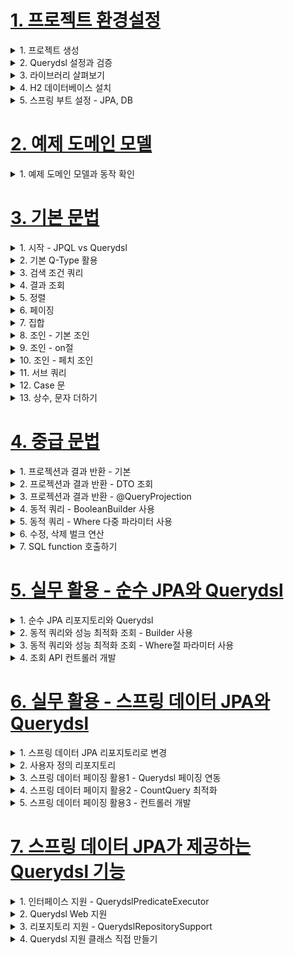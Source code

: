 # [1. 프로젝트 환경설정](./1.project-setting)

<details> <summary> 1. 프로젝트 생성 </summary>

</details>

<details> <summary> 2. Querydsl 설정과 검증 </summary>

### Querydsl 설정과 검증
- `build.gradle`에 주석을 참고해서 querydsl 설정 추가
```gradle
plugins {
 id 'org.springframework.boot' version ‘2.2.2.RELEASE'
 id 'io.spring.dependency-management' version '1.0.8.RELEASE'
 //querydsl 추가
 id "com.ewerk.gradle.plugins.querydsl" version "1.0.10"
 id 'java'
}
group = 'study'
version = '0.0.1-SNAPSHOT'
sourceCompatibility = '1.8'
configurations {
 compileOnly {
 extendsFrom annotationProcessor
 }
}
repositories {
 mavenCentral()
}
dependencies {
 implementation 'org.springframework.boot:spring-boot-starter-data-jpa'
 implementation 'org.springframework.boot:spring-boot-starter-web'
 //querydsl 추가
 implementation 'com.querydsl:querydsl-jpa'
 compileOnly 'org.projectlombok:lombok'
 runtimeOnly 'com.h2database:h2'
 annotationProcessor 'org.projectlombok:lombok'
 testImplementation('org.springframework.boot:spring-boot-starter-test') {
 exclude group: ‘org.junit.vintage’, module: ‘junit-vintage-engine'
 }
}
test {
 useJUnitPlatform()
}
//querydsl 추가 시작
def querydslDir = "$buildDir/generated/querydsl"
querydsl {
 jpa = true
 querydslSourcesDir = querydslDir
 }
 sourceSets {
  main.java.srcDir querydslDir
 }
 configurations {
  querydsl.extendsFrom compileClasspath
 }
 compileQuerydsl {
  options.annotationProcessorPath = configurations.querydsl
 }
 //querydsl 추가 끝
```

### Querydsl 환경설정 검증
**검증용 엔티티 생성**
```java
package study.querydsl.entity;
import lombok.Getter;
import lombok.Setter;
import javax.persistence.Entity;
import javax.persistence.GeneratedValue;
import javax.persistence.Id;
@Entity
@Getter @Setter
public class Hello {
 @Id @GeneratedValue
 private Long id;
}
```

#### 검증용 Q 타입 생성
**Gradle Intellij 사용법**
- Gradle -> Tasks -> build -> clean
- Gradle -> Tasks -> other -> compileQuerydsl

**Gradle 콘솔 사용법**
- ./gradlew clean compileQuerydsl

#### Q타입 생성 확인
- build -> generated -> querydsl
    - study.querydsl.entity.QHello.java 파일이 생성되어 있어야 함

> 참고: Q타입은 컴파일 시점에 자동 생성되므로 버전관리(GIT)에 포함하지 않는 것이 좋다. 앞서 설정에서
> 생성 위치를 gradle build 폴더 아래 생성되도록 했기 때문에 이 부분도 자연스럽게 해결된다.
> (대부분 gradle build 폴더를 git에 포함하지 않는다.)

**테스트 케이스로 실행 검증**
```java
package study.querydsl;
import com.querydsl.jpa.impl.JPAQueryFactory;
import org.assertj.core.api.Assertions;
import org.junit.jupiter.api.Test;
import org.springframework.beans.factory.annotation.Autowired;
import org.springframework.boot.test.context.SpringBootTest;
import org.springframework.test.annotation.Commit;
import org.springframework.transaction.annotation.Transactional;
import study.querydsl.entity.Hello;
import study.querydsl.entity.QHello;
import javax.persistence.EntityManager;
import java.util.List;
@SpringBootTest
@Transactional
class QuerydslApplicationTests {
@Autowired
EntityManager em;
@Test
void contextLoads() {
Hello hello = new Hello();
em.persist(hello);
JPAQueryFactory query = new JPAQueryFactory(em);
QHello qHello = QHello.hello; //Querydsl Q타입 동작 확인
Hello result = query
.selectFrom(qHello)
.fetchOne();
Assertions.assertThat(result).isEqualTo(hello);
//lombok 동작 확인 (hello.getId())
Assertions.assertThat(result.getId()).isEqualTo(hello.getId());
}
}
```
- Querydsl Q타입이 정상 동작하는가?
- lombok이 정상 동작 하는가?

> 참고: 스프링 부트에 아무런 설정도 하지 않으면 h2 DB를 메모리 모드로 JVM안에서 실행한다.

</details>

<details> <summary> 3. 라이브러리 살펴보기 </summary>

### 라이브러리 살펴보기
**gradle 의존관계 보기**
- `./gradlew dependencies --configuration compileClasspath`

**Querydsl 라이브러리 살펴보기**
- querydsl-apt: Querydsl 관련 코드 생성 기능 제공
- querydsl-jpa: querydsl 라이브러리

**스프링 부트 라이브러리 살펴보기**
- spring-boot-starter-web
    - spring-boot-starter-tomcat: 톰캣 (웹서버)
    - spring-webmvc: 스프링 웹 MVC
- spring-boot-starter-data-jpa
    - spring-boot-starter-aop
    - spring-boot-starter-jdbc
        - HikariCP 커넥션 풀 (부트 2.0 기본)
    - hibernate + JPA: 하이버네이트 + JPA
    - spring-data-jpa: 스프링 데이터 JPA
- spring-boot-starter(공통): 스프링 부트 + 스프링 코어 + 로깅
    - spring-boot
        - spring-core
    - spring-boot-starter-logging
        - logback, slf4j

**테스트 라이브러리**
- spring-boot-starter-test
    - junit: 테스트 프레임워크, 스프링 부트 2.2부터 junit5( jupiter ) 사용
        - 과거 버전은 vintage
    - mockito: 목 라이브러리
    - assertj: 테스트 코드를 좀 더 편하게 작성하게 도와주는 라이브러리
        - https://joel-costigliola.github.io/assertj/index.html
    - spring-test: 스프링 통합 테스트 지원

- 핵심 라이브러리
    - 스프링 MVC
    - JPA, 하이버네이트
    - 스프링 데이터 JPA
    - Queryds

- 기타 라이브러리
    - H2 데이터베이스 클라이언트
    - 커넥션 풀: 부트 기본은 HikariCP
    - 로깅 SLF4J & LogBack
    - 테스트

</details>

<details> <summary> 4. H2 데이터베이스 설치 </summary>

### H2 데이터베이스 설치
- 개발이나 테스트 용도로 가볍고 편리한 DB, 웹 화면 제공

- https://www.h2database.com/html/main.html
- 다운로드 및 설치
- h2 데이터베이스 버전은 스프링 부트 버전에 맞춘다.
- 권한 주기: `chmod 755 h2.sh`
- 데이터 베이스 파일 생성 방법
    - `jdbc:h2:~/querydsl` (최소 한번)
    - `~/querydsl.mv.db`파일 생성 확인
    - 이후 부터는 `jdbc:h2:tcp://localhost/~/querydsl` 이렇게 접속

> 참고: H2 데이터베이스의 MVCC 옵션은 H2 1.4.198 버전부터 제거 되었다. 이후 부터는 옵션 없이
> 사용하면 된다.

> 주의: 가급적 안정화 버전을 사용해라. 1.4.200 버전은 몇가지 오류가 있다.
> 현재 안정화 버전은 1.4.199(2019-03-13) 입니다.
> 다운로드 링크: https://www.h2database.com/html/download.html


</details>

<details> <summary> 5. 스프링 부트 설정 - JPA, DB </summary>

### 스프링 부트 설정 - JPA, DB

- `application.yml`
```yml
spring:
 datasource:
 url: jdbc:h2:tcp://localhost/~/querydsl
 username: sa
 password:
 driver-class-name: org.h2.Driver
 jpa:
 hibernate:
 ddl-auto: create
 properties:
 hibernate:
# show_sql: true
 format_sql: true
logging.level:
 org.hibernate.SQL: debug
# org.hibernate.type: trace
```
- spring.jpa.hibernate.ddl-auto:create
    - 이 옵션은 애플리케이션 실행 시점에 테이블을 drop 하고, 다시 생성한다.

> 참고: 모든 로그 출력은 가급적 로거를 통해 남겨야 한다.
> `show_sql`: 옵션은 `System.out`에 하이버네이트 실행 SQL을 남긴다.
> `org.hibernate.SQL`: 옵션은 logger를 통해 하이버네이트 실행 SQL을 남긴다.

### 쿼리 파라미터 로그 남기기
- 로그에 다음을 추가하기 `org.hibernate.type`: SQL 실행 파라미터를 로그로 남긴다.
- 외부 라이브러리 사용
    - https://github.com/gavlyukovskiy/spring-boot-data-source-decorator
- 스프링 부트를 사용하면 이 라이브러리만 추가하면 된다.
```
implementation 'com.github.gavlyukovskiy:p6spy-spring-boot-starter:1.5.8'
```

> 참고: 쿼리 파라미터를 로그로 남기는 외부 라이브러리는 시스템 자원을 사용하므로, 개발 단계에서는
> 편하게 사용해도 된다. 하지만 운영시스템에 적용하려면 꼭 성능테스트를 하고 사용하는 것이 좋다

</details>


# [2. 예제 도메인 모델](./2.example-domain-model)

<details> <summary> 1. 예제 도메인 모델과 동작 확인 </summary>

### 예제 도메인 모델
- 스프링 데이터 JPA와 동일한 예제 도메인 모델

### 예쩨 도메인 모델과 동작확인

**엔티티 클래스**
![image](https://user-images.githubusercontent.com/28394879/134102684-acc050af-2014-40ac-ba32-92502e61b8b8.png)

**ERD**
![image](https://user-images.githubusercontent.com/28394879/134102731-e9f9f990-0f73-4ffd-b31d-de8a37b97dd6.png)

**Member 엔티티**
```java
package study.querydsl.entity;
import lombok.*;
import javax.persistence.*;
@Entity
@Getter @Setter
@NoArgsConstructor(access = AccessLevel.PROTECTED)
@ToString(of = {"id", "username", "age"})
public class Member {
 @Id
 @GeneratedValue
 @Column(name = "member_id")
 private Long id;
 private String username;
 private int age;
 @ManyToOne(fetch = FetchType.LAZY)
 @JoinColumn(name = "team_id")
 private Team team;
 public Member(String username) {
 this(username, 0);
 }
 public Member(String username, int age) {
 this(username, age, null);
 }
 public Member(String username, int age, Team team) {
 this.username = username;
 this.age = age;
 if (team != null) {
 changeTeam(team);
 }
 }
 public void changeTeam(Team team) {
 this.team = team;
 team.getMembers().add(this);
 }
}
```
- 롬복 설명
    - @Setter: 실무에서 가급적 Setter는 사용하지 않기
    - @NoArgsConstructor AccessLevel.PROTECTED: 기본 생성자 막고 싶은데, JPA 스팩상 PROTECTED로 열어 두어야 함
    - @ToString: 가급적 내부 필드만(연관관계 없는 필드만)
- `changeTeam()`으로 양방향 연관관계 한번에 처리(연관관계 편의 메소드)

**Team 엔티티**
```java
package study.querydsl.entity;
import lombok.*;
import javax.persistence.*;
import java.util.ArrayList;
import java.util.List;
@Entity
@Getter @Setter
@NoArgsConstructor(access = AccessLevel.PROTECTED)
@ToString(of = {"id", "name"})
public class Team {
 @Id @GeneratedValue
 @Column(name = "team_id")
 private Long id;
 private String name;
 @OneToMany(mappedBy = "team")
 List<Member> members = new ArrayList<>();
 public Team(String name) {
 this.name = name;
 }
}
```
- Member와 Team은 양방향 연관관계, `Member.team`이 연관관계의 주인, `Team.members`는 연관관계의 주인이 아님,
따라서 `Member.team`이 데이터베이스 외래키 값을 변경, 반대편은 읽기만 가능

**데이터 확인 테스트**
```java
package study.querydsl.entity;
import org.junit.jupiter.api.Test;
import org.springframework.boot.test.context.SpringBootTest;
import org.springframework.test.annotation.Commit;
import org.springframework.transaction.annotation.Transactional;
import javax.persistence.EntityManager;
import javax.persistence.PersistenceContext;
import java.util.List;
@SpringBootTest
@Transactional
@Commit
public class MemberTest {
 @PersistenceContext
 EntityManager em;
 @Test

 public void testEntity() {
 Team teamA = new Team("teamA");
 Team teamB = new Team("teamB");
 em.persist(teamA);
 em.persist(teamB);
 Member member1 = new Member("member1", 10, teamA);
 Member member2 = new Member("member2", 20, teamA);
 Member member3 = new Member("member3", 30, teamB);
 Member member4 = new Member("member4", 40, teamB);
 em.persist(member1);
 em.persist(member2);
 em.persist(member3);
 em.persist(member4);
 //초기화
 em.flush();
 em.clear();
 //확인
  List<Member> members = em.createQuery("select m from Member m",
 Member.class)
  .getResultList();
  for (Member member : members) {
  System.out.println("member=" + member);
  System.out.println("-> member.team=" + member.getTeam());
  }
  }
 }
```
- 가급적 순수 JPA로 동작 확인 (뒤에서 변경)
- db 테이블 결과 확인
- 지연 로딩 동작 확인


</details>


# [3. 기본 문법](./3.basic-grammar)

<details> <summary> 1. 시작 - JPQL vs Querydsl </summary>

### 시작 - JPQL vs Querydsl
**테스트 기본 코드**
```java
package study.querydsl;
import com.querydsl.jpa.impl.JPAQueryFactory;
import org.assertj.core.api.Assertions;
import org.junit.jupiter.api.BeforeEach;
import org.junit.jupiter.api.Test;
import org.springframework.boot.test.context.SpringBootTest;
import org.springframework.transaction.annotation.Transactional;
import study.querydsl.entity.Member;
import study.querydsl.entity.QMember;
import study.querydsl.entity.Team;
import javax.persistence.EntityManager;
import javax.persistence.PersistenceContext;
import java.util.List;
import static org.assertj.core.api.Assertions.*;
import static study.querydsl.entity.QMember.*;
@SpringBootTest
@Transactional
public class QuerydslBasicTest {
 @PersistenceContext
 EntityManager em;
 @BeforeEach
 public void before() {
 Team teamA = new Team("teamA");
 Team teamB = new Team("teamB");
 em.persist(teamA);
 em.persist(teamB);
 Member member1 = new Member("member1", 10, teamA);
 Member member2 = new Member("member2", 20, teamA);
 Member member3 = new Member("member3", 30, teamB);
 Member member4 = new Member("member4", 40, teamB);
 em.persist(member1);
 em.persist(member2);
 em.persist(member3);
 em.persist(member4);
 }
}
```
- 지금부터는 이 예제로 실행

**Querydsl vs JPQL**
```java
@Test
public void startJPQL() {
 //member1을 찾아라.
 String qlString =
 "select m from Member m " +
 "where m.username = :username";
 Member findMember = em.createQuery(qlString, Member.class)
 .setParameter("username", "member1")
 .getSingleResult();
 assertThat(findMember.getUsername()).isEqualTo("member1");
}
@Test
public void startQuerydsl() {
 //member1을 찾아라.
 JPAQueryFactory queryFactory = new JPAQueryFactory(em);
 QMember m = new QMember("m");
 Member findMember = queryFactory
 .select(m)
 .from(m)
 .where(m.username.eq("member1"))//파라미터 바인딩 처리
 .fetchOne();
 assertThat(findMember.getUsername()).isEqualTo("member1");
}
```
- `EntityManager`로 `JPAQueryFactory`생성
- Querydsl은 JPQL 빌더
- JPQL: 문자(실행 시점 오류), Querydsl: 코드(컴파일 시점 오류)
- JPQL: 파라미터 바인딩 직접, Querydsl: 파라미터 바인딩 자동 처리

**JPAQueryFactory를 필드로**
```java
package study.querydsl;
import com.querydsl.jpa.impl.JPAQueryFactory;
import org.assertj.core.api.Assertions;
import org.junit.jupiter.api.BeforeEach;
import org.junit.jupiter.api.Test;
import org.springframework.boot.test.context.SpringBootTest;
import org.springframework.transaction.annotation.Transactional;
import study.querydsl.entity.Member;
import study.querydsl.entity.QMember;
import study.querydsl.entity.Team;
import javax.persistence.EntityManager;
import javax.persistence.PersistenceContext;
import java.util.List;
import static org.assertj.core.api.Assertions.*;
import static study.querydsl.entity.QMember.*;
@SpringBootTest
@Transactional
public class QuerydslBasicTest {
 @PersistenceContext
 EntityManager em;
 JPAQueryFactory queryFactory;
 @BeforeEach
 public void before() {
 queryFactory = new JPAQueryFactory(em);
 //…
 }
 @Test
 public void startQuerydsl2() {
 //member1을 찾아라.
 QMember m = new QMember("m");
 Member findMember = queryFactory
 .select(m)
  .from(m)
  .where(m.username.eq("member1"))
  .fetchOne();
  assertThat(findMember.getUsername()).isEqualTo("member1");
  }
 }
```
- JPAQueryFactory를 필드로 제공하면 동시성 문제는 어떻게 될까? 동시성 문제는 JPAQueryFactory를
생성할 때 제공하는 EntityManager(em)에 달려있다. 스프링 프레임워크는 여러 쓰레드에서 동시에 같은
EntityManager에 접근해도, 트랜잭션 마다 별도의 영속성 컨텍스트를 제공하기 때문에, 동시성 문제는
걱정하지 않아도 된다.

</details>

<details> <summary> 2. 기본 Q-Type 활용 </summary>

### 기본 Q-Type 활용
**Q클래스 인스턴스를 사용하는 2가지 방법**
```java
QMember qMember = new QMember("m"); //별칭 직접 지정
QMember qMember = QMember.member; //기본 인스턴스 사용
```

**기본 인스턴스를 static import와 함께 사용**
```java
import static study.querydsl.entity.QMember.*;
@Test
public void startQuerydsl3() {
 //member1을 찾아라.
 Member findMember = queryFactory
 .select(member)
 .from(member)
 .where(member.username.eq("member1"))
 .fetchOne();
 assertThat(findMember.getUsername()).isEqualTo("member1");
}
```
- 다음 설정을 추가하면 실행되는 JPQL을 볼 수 있다.
```xml
spring.jpa.properties.hibernate.use_sql_comments: true
```
> 참고: 같은 테이블을 조인해야 하는 경우가 아니면 기본 인스턴스를 사용하자



</details>

<details> <summary> 3. 검색 조건 쿼리 </summary>

### 검색 조건 쿼리
**기본 검색 쿼리**
```java
@Test
public void search() {
 Member findMember = queryFactory
 .selectFrom(member)
 .where(member.username.eq("member1")
 .and(member.age.eq(10)))
 .fetchOne();
 assertThat(findMember.getUsername()).isEqualTo("member1");
}
```
- 검색 조건은 `.and()`, `.or()`를 메서드 체인으로 연결할 수 있다.

> 참고: `select`, `from`을 `selectFrom`으로 합칠 수 있음

**JPQL이 제공하는 모든 검색 조건 제공**
```java
member.username.eq("member1") // username = 'member1'
member.username.ne("member1") //username != 'member1'
member.username.eq("member1").not() // username != 'member1'
member.username.isNotNull() //이름이 is not null
member.age.in(10, 20) // age in (10,20)
member.age.notIn(10, 20) // age not in (10, 20)
member.age.between(10,30) //between 10, 30
member.age.goe(30) // age >= 30
member.age.gt(30) // age > 30
member.age.loe(30) // age <= 30
member.age.lt(30) // age < 30
member.username.like("member%") //like 검색
member.username.contains("member") // like ‘%member%’ 검색
member.username.startsWith("member") //like ‘member%’ 검색
//...
```

**AND 조건을 파라미터로 처리**
```java
@Test
public void searchAndParam() {
 List<Member> result1 = queryFactory
 .selectFrom(member)
 .where(member.username.eq("member1"),
 member.age.eq(10))
 .fetch();
 assertThat(result1.size()).isEqualTo(1);
}
```
- `where()`에 파라미터로 검색조건을 추가하면 `AND` 조건이 추가됨
- 이 경우 `null`값은 무시 -> 메서드 추출을 활용해서 동적 쿼리를 깔끔하게 만들 수 있음 -> 뒤에서 설명

</details>

<details> <summary> 4. 결과 조회 </summary>

### 결과 조회
- `fetch()`: 리스트 조회, 데이터 없으면 빈 리스트 반환
- `fetchOne()`: 단 건 조회
    - 결과가 없으면: `null`
    - 결과가 둘 이상이면: `com.querydsl.core.NonUniqueResultException`
- `fetchFirst()`: `limit(1).fetchOne()`
- `fetchResults()`: 페이징 정보 포함, total count 쿼리 추가 실행
- `fetchCount()`: count 쿼리로 변경해서 count 수 조회
```java
//List
List<Member> fetch = queryFactory
 .selectFrom(member)
 .fetch();
//단 건
Member findMember1 = queryFactory
 .selectFrom(member)
 .fetchOne();
//처음 한 건 조회
Member findMember2 = queryFactory
 .selectFrom(member)
 .fetchFirst();
//페이징에서 사용
QueryResults<Member> results = queryFactory
 .selectFrom(member)
 .fetchResults();
//count 쿼리로 변경
long count = queryFactory
 .selectFrom(member)
 .fetchCount();
```



</details>

<details> <summary> 5. 정렬 </summary>

### 정렬
```java
/**
 * 회원 정렬 순서
 * 1. 회원 나이 내림차순(desc)
 * 2. 회원 이름 올림차순(asc)
 * 단 2에서 회원 이름이 없으면 마지막에 출력(nulls last)
 */
@Test
public void sort() {
 em.persist(new Member(null, 100));
 em.persist(new Member("member5", 100));
 em.persist(new Member("member6", 100));
 List<Member> result = queryFactory
 .selectFrom(member)
 .where(member.age.eq(100))
 .orderBy(member.age.desc(), member.username.asc().nullsLast())
 .fetch();
 Member member5 = result.get(0);
 Member member6 = result.get(1);
 Member memberNull = result.get(2);
 assertThat(member5.getUsername()).isEqualTo("member5");
 assertThat(member6.getUsername()).isEqualTo("member6");
 assertThat(memberNull.getUsername()).isNull();
}
```
- `desc()`, `asc()`: 일반 정렬
- `nullsLast()`, `nullsFirst()`: null 데이터 순서 부여


</details>

<details> <summary> 6. 페이징 </summary>

### 페이징

**조회 건수 제한**
```java
@Test
public void paging1() {
 List<Member> result = queryFactory
 .selectFrom(member)
 .orderBy(member.username.desc())
 .offset(1) //0부터 시작(zero index)
 .limit(2) //최대 2건 조회
 .fetch();
 assertThat(result.size()).isEqualTo(2);
}
```

**전체 조회 수가 필요하면?**
```java
@Test
public void paging2() {
 QueryResults<Member> queryResults = queryFactory
 .selectFrom(member)
 .orderBy(member.username.desc())
 .offset(1)
 .limit(2)
 .fetchResults();
 assertThat(queryResults.getTotal()).isEqualTo(4);
 assertThat(queryResults.getLimit()).isEqualTo(2);
 assertThat(queryResults.getOffset()).isEqualTo(1);
 assertThat(queryResults.getResults().size()).isEqualTo(2);
}
```

> 주의: count 쿼리가 실행되니 성능상 주의!

> 참고: 실무에서 페이징 쿼리를 작성할 때, 데이터를 조회하는 쿼리는 여러 테이블을 조인해야 하지만,
> count 쿼리는 조인이 필요 없는 경우도 있다. 그런데 이렇게 자동화된 count쿼리는 원본 쿼리와 같이 모두
> 조인을 해버리기 때문에 성능이 안나올 수 있다. count쿼리에 조인이 필요없는 성능 최적화가 필요하다면,
> count 전용 쿼리를 별도로 작성해야 한다.

</details>

<details> <summary> 7. 집합 </summary>

### 집합

**집합 함수**
```java
/**
 * JPQL
 * select
 * COUNT(m), //회원수
 * SUM(m.age), //나이 합
 * AVG(m.age), //평균 나이
 * MAX(m.age), //최대 나이
 * MIN(m.age) //최소 나이
 * from Member m
 */
@Test
public void aggregation() throws Exception {
 List<Tuple> result = queryFactory
 .select(member.count(),
 member.age.sum(),
 member.age.avg(),
 member.age.max(),
 member.age.min())
 .from(member)
 .fetch();
 Tuple tuple = result.get(0);
 assertThat(tuple.get(member.count())).isEqualTo(4);
 assertThat(tuple.get(member.age.sum())).isEqualTo(100);
 assertThat(tuple.get(member.age.avg())).isEqualTo(25);
 assertThat(tuple.get(member.age.max())).isEqualTo(40);
 assertThat(tuple.get(member.age.min())).isEqualTo(10);
}
```
- JPQL이 제공하는 모든 집합 함수를 제공한다.
- tuple은 프로젝션과 결과반환에서 설명한다.

**GroupBy 사용**
```java
/**
 * 팀의 이름과 각 팀의 평균 연령을 구해라.
 */
@Test
public void group() throws Exception {
 List<Tuple> result = queryFactory
 .select(team.name, member.age.avg())
 .from(member)
 .join(member.team, team)
 .groupBy(team.name)
 .fetch();
 Tuple teamA = result.get(0);
 Tuple teamB = result.get(1);
 assertThat(teamA.get(team.name)).isEqualTo("teamA");
 assertThat(teamA.get(member.age.avg())).isEqualTo(15);
 assertThat(teamB.get(team.name)).isEqualTo("teamB");
 assertThat(teamB.get(member.age.avg())).isEqualTo(35);
}
```

- `groupBy`, 그룹화된 결과를 제한하려면 `having`

**groupBy(), having() 예시
```java
.groupBy(item.price)
.having(item.price.gt(1000))
```



</details>

<details> <summary> 8. 조인 - 기본 조인 </summary>

### 조인 - 기본 조인
**기본 조인**
- 조인의 기본 문법은 첫 번째 파라미터에 조인 대상을 지정하고, 두 번째 파라미터에 별칭(alias)으로 사용할 Q 타입을 지정하면 된다.
```java
join(조인 대상, 별칭으로 사용할 Q타입)
```

```java
/**
 * 팀 A에 소속된 모든 회원
 */
@Test
public void join() throws Exception {
 QMember member = QMember.member;
 QTeam team = QTeam.team;
 List<Member> result = queryFactory
 .selectFrom(member)
 .join(member.team, team)
 .where(team.name.eq("teamA"))
 .fetch();
 assertThat(result)
 .extracting("username")
 .containsExactly("member1", "member2");
}
```

- `join()`, `innerJoin()`: 내부 조인(inner join)
- `leftJoin()`: left 외부 조인(left outer join)
- `rightJoin()`: right 외부 조인(right outer join)
- JPQL의 `on`과 성능 최적화를 위한 `fetch`조인 제공 -> 다음 on 절에서 설명

**세타 조인**
- 연관관계가 없는 필드로 조인
```java
/**
 * 세타 조인(연관관계가 없는 필드로 조인)
 * 회원의 이름이 팀 이름과 같은 회원 조회
 */
@Test
public void theta_join() throws Exception {
 em.persist(new Member("teamA"));
 em.persist(new Member("teamB"));
 List<Member> result = queryFactory
 .select(member)
 .from(member, team)
 .where(member.username.eq(team.name))
 .fetch();
 assertThat(result)
 .extracting("username")
 .containsExactly("teamA", "teamB");
}
```
- from 절에 여러 엔티티를 선택해서 세타 조인
- 외부 조인 불가능 -> 다음에 설명할 조인 on을 사용하면 외부 조인 가능

</details>

<details> <summary> 9. 조인 - on절 </summary>

### 조인 - on절
- ON절을 활용한 조인(JPA 2.1부터 지원)
    1. 조인 대상 필터링
    2. 연관관계 없는 엔티티 외부 조인

**1. 조인 대상 필터링**

- 예) 회원과 팀을 조인하면서, 팀 이름이 teamA인 팀만 조인, 회원은 모두 조회
```java
/**
 * 예) 회원과 팀을 조인하면서, 팀 이름이 teamA인 팀만 조인, 회원은 모두 조회
 * JPQL: SELECT m, t FROM Member m LEFT JOIN m.team t on t.name = 'teamA'
 * SQL: SELECT m.*, t.* FROM Member m LEFT JOIN Team t ON m.TEAM_ID=t.id and
t.name='teamA'
 */
@Test
public void join_on_filtering() throws Exception {
 List<Tuple> result = queryFactory
 .select(member, team)
 .from(member)
 .leftJoin(member.team, team).on(team.name.eq("teamA"))
 .fetch();
 for (Tuple tuple : result) {
 System.out.println("tuple = " + tuple);
 }
}
```

**결과**
```java
t=[Member(id=3, username=member1, age=10), Team(id=1, name=teamA)]
t=[Member(id=4, username=member2, age=20), Team(id=1, name=teamA)]
t=[Member(id=5, username=member3, age=30), null]
t=[Member(id=6, username=member4, age=40), null]
```

> 참고: on 절을 활용해 조인 대상을 필터링 할 때, 외부 조인이 아니라 내부조인(inner join)을 사용하면,
> where 절에서 필터링 하는 것과 기능이 동일하다. 따라서 on 절을 활용한 조인 대상 필터링을 사용 할 때,
> 내부조인 이면 익숙한 where 절로 해결하고, 정말 외부조인이 필요한 경우에만 이 기능을 사용하자.

**2. 연관관계 없는 엔티티 외부 조인**

- 예) 회원의 이름과 팀의 이름이 같은 대상 외부 조인
```java
/**
 * 2. 연관관계 없는 엔티티 외부 조인
 * 예) 회원의 이름과 팀의 이름이 같은 대상 외부 조인
 * JPQL: SELECT m, t FROM Member m LEFT JOIN Team t on m.username = t.name
 * SQL: SELECT m.*, t.* FROM Member m LEFT JOIN Team t ON m.username = t.name
 */
@Test
public void join_on_no_relation() throws Exception {
 em.persist(new Member("teamA"));
 em.persist(new Member("teamB"));
 List<Tuple> result = queryFactory
 .select(member, team)
 .from(member)
 .leftJoin(team).on(member.username.eq(team.name))
 .fetch();
 for (Tuple tuple : result) {
 System.out.println("t=" + tuple);
 }
}
```

- 하이버네이트 5.1부터 `on`을 사용해서 서로 관계가 없는 필드로 외부 조인하는 기능이 추가되었다. 물론 내부조인도 가능하다.
- 주의! 문법을 잘 봐야 한다. **leftJoin()** 부분에 일반 조인과 다르게 엔티티 하나만 들어간다.
    - 일반조인: `leftJoin(member.team, team)`
    - on조인: `from(member).leftJoin(team).on(xxx)`

**결과**
```java
t=[Member(id=3, username=member1, age=10), null]
t=[Member(id=4, username=member2, age=20), null]
t=[Member(id=5, username=member3, age=30), null]
t=[Member(id=6, username=member4, age=40), null]
t=[Member(id=7, username=teamA, age=0), Team(id=1, name=teamA)]
t=[Member(id=8, username=teamB, age=0), Team(id=2, name=teamB)]
```

</details>

<details> <summary> 10. 조인 - 페치 조인 </summary>

### 조인 - 페치 조인
- 페치 조인은 SQL에서 제공하는 기능은 아니다.
- SQL조인을 활용해서 연관된 엔티티를 SQL 한번에 조회하는 기능이다.
- 주로 성능 최적화에 사용하는 방법이다.

**페치 조인 미적용**
- 지연로딩으로 Member, Team SQL 쿼리 각각 실행
```java
@PersistenceUnit
EntityManagerFactory emf;
@Test
public void fetchJoinNo() throws Exception {
 em.flush();
 em.clear();
 Member findMember = queryFactory
 .selectFrom(member)
 .where(member.username.eq("member1"))
 .fetchOne();
 boolean loaded =
emf.getPersistenceUnitUtil().isLoaded(findMember.getTeam());
 assertThat(loaded).as("페치 조인 미적용").isFalse();
}
```

**페치 조인 적용**
- 즉시로딩으로 Member, Team SQL 쿼리 조인으로 한번에 조회
```java
@Test
public void fetchJoinUse() throws Exception {
 em.flush();
 em.clear();
 Member findMember = queryFactory
 .selectFrom(member)
 .join(member.team, team).fetchJoin()
 .where(member.username.eq("member1"))
 .fetchOne();
 boolean loaded =
emf.getPersistenceUnitUtil().isLoaded(findMember.getTeam());
 assertThat(loaded).as("페치 조인 적용").isTrue();
}
```

**사용방법**
- `join(), leftJoin()` 등 조인 기능 뒤에 `fetchJoin()`이라고 추가하면 된다.

> 참고: 페치 조인에 대한 자세한 내용은 JPA 기본편이나, 활용 2편을 참고하자.


</details>

<details> <summary> 11. 서브 쿼리 </summary>

### 서브 쿼리
- `com.querydsl.jpa.JPAException` 사용

**서브 쿼리 eq 사용**

```java
/**
 * 나이가 가장 많은 회원 조회
 */
@Test
public void subQuery() throws Exception {
 QMember memberSub = new QMember("memberSub");
 List<Member> result = queryFactory
 .selectFrom(member)
 .where(member.age.eq(
 JPAExpressions
 .select(memberSub.age.max())
 .from(memberSub)
 ))
 .fetch();
 assertThat(result).extracting("age")
 .containsExactly(40);
}
```

**서브 쿼리 goe 사용**
```java
/**
 * 나이가 평균 나이 이상인 회원
 */
@Test
public void subQueryGoe() throws Exception {
 QMember memberSub = new QMember("memberSub");
 List<Member> result = queryFactory
 .selectFrom(member)
 .where(member.age.goe(
 JPAExpressions
 .select(memberSub.age.avg())
 .from(memberSub)
 ))
 .fetch();
 assertThat(result).extracting("age")
 .containsExactly(30,40);
}
```

**서브쿼리 여러 건 처리 in 사용**
```java
/**
 * 서브쿼리 여러 건 처리, in 사용
 */
@Test
public void subQueryIn() throws Exception {
 QMember memberSub = new QMember("memberSub");
 List<Member> result = queryFactory
 .selectFrom(member)
 .where(member.age.in(
 JPAExpressions
 .select(memberSub.age)
 .from(memberSub)
 .where(memberSub.age.gt(10))
 ))
 .fetch();
 assertThat(result).extracting("age")
 .containsExactly(20, 30, 40);
}
```

**select 절에 subquery**
```java
List<Tuple> fetch = queryFactory
 .select(member.username,
 JPAExpressions
 .select(memberSub.age.avg())
 .from(memberSub)
 ).from(member)
 .fetch();
for (Tuple tuple : fetch) {
 System.out.println("username = " + tuple.get(member.username));
 System.out.println("age = " +
tuple.get(JPAExpressions.select(memberSub.age.avg())
 .from(memberSub)));
}
```

**static import 활용**
```java
import static com.querydsl.jpa.JPAExpressions.select;
List<Member> result = queryFactory
 .selectFrom(member)
 .where(member.age.eq(
 select(memberSub.age.max())
 .from(memberSub)
 ))
 .fetch();
```

**from 절의 서브쿼리 한계**
- JPA JPQL 서브쿼리의 한계점으로 from 절의 서브쿼리(인라인 뷰)는 지원하지 않는다.
- 당연히 Querydsl도 지원하지 않는다.
- 하이버네이트 구현체를 사용하면 select 절의 서브쿼리는 지원한다.
- Querydsl도 하이버네이트 구현체를 사용하면 select 절의 서브쿼리를 지원한다.

**from 절의 서브쿼리 해결방안**
1. 서브쿼리를 join으로 변경한다. (가능한 상황도 있고, 불가능한 상황도 있다.)
2. 애플리케이션에서 쿼리를 2번 분리해서 실행한다.
3. nativeSQL을 사용한다.

</details>

<details> <summary> 12. Case 문 </summary>

### Case 문

**select, 조건절(where)에서 사용 가능**

**단순한 조건**
```java
List<String> result = queryFactory
 .select(member.age
 .when(10).then("열살")
 .when(20).then("스무살")
 .otherwise("기타"))
 .from(member)
 .fetch();
```

**복잡한 조건**
```java
List<String> result = queryFactory
 .select(new CaseBuilder()
 .when(member.age.between(0, 20)).then("0~20살")
 .when(member.age.between(21, 30)).then("21~30살")
 .otherwise("기타"))
 .from(member)
 .fetch();
```

**orderBy**에서 **Case** 문 함께 사용하기 예제

- 예를 들어서 다음과 같은 임의의 순서로 회원을 출력하고 싶다면?
1. 0 ~ 30살이 아닌 회원을 가장 먼저 출력
2. 0 ~ 20살 회원 출력
3. 21 ~ 30살 회원 출력

```java
NumberExpression<Integer> rankPath = new CaseBuilder()
 .when(member.age.between(0, 20)).then(2)
 .when(member.age.between(21, 30)).then(1)
 .otherwise(3);
List<Tuple> result = queryFactory
 .select(member.username, member.age, rankPath)
 .from(member)
 .orderBy(rankPath.desc())
 .fetch();
for (Tuple tuple : result) {
 String username = tuple.get(member.username);
 Integer age = tuple.get(member.age);
 Integer rank = tuple.get(rankPath);
 System.out.println("username = " + username + " age = " + age + " rank = "
+ rank);
}
```

- Querydsl은 자바 코드로 작성하기 때문에 `rankPath`처럼 복잡한 조건을 변수로 선언해서 `select`절, `orderBy`절에서 함께 사용할 수 있다.

```
결과
username = member4 age = 40 rank = 3
username = member1 age = 10 rank = 2
username = member2 age = 20 rank = 2
username = member3 age = 30 rank = 1
```

</details>

<details> <summary> 13. 상수, 문자 더하기 </summary>

### 상수, 문자 더하기

**상수가 필요하면 `Expressions.constant(xxx)` 사용**
```java
Tuple result = queryFactory
 .select(member.username, Expressions.constant("A"))
 .from(member)
 .fetchFirst();
```

> 참고: 위와 같이 최적화가 가능하면 SQL에 constant 값을 넘기지 않는다. 상수를 더하는 것 처럼 최적화가
> 어려우면 SQL에 constant값을 넘긴다.

**문자 더하기 concat**
```java
String result = queryFactory
 .select(member.username.concat("_").concat(member.age.stringValue()))
 .from(member)
 .where(member.username.eq("member1"))
 .fetchOne();
```

- 결과: member1_10

> 참고: `member.age.stringValue()` 부분이 중요한데, 문자가 아닌 다른 타입들은 `stringValue()`로
> 문자로 변환할 수 있다. 이 방법은 ENUM을 처리할 때도 자주 사용한다.


</details>



# [4. 중급 문법](./1.project-setting)

<details> <summary> 1. 프로젝션과 결과 반환 - 기본 </summary>

### 프로젝션과 결과 반환 - 기본
- 프로젝션: select 대상 지정

### 프로젝션 대상이 하나
```java
List<String> result = queryFactory
    .select(member.username)
    .from(member)
    .fetch();
```
- 프로젝션 대상이 하나면 타입을 명확하게 지정할 수 있음
- 프로젝션 대상이 둘 이상이면 튜플이나 DTO로 조회

### 튜플 조회
- 프로젝션 대상이 둘 이상일때 사용

`com.querydsl.core.Tuple`
```java
List<Tuple> result = queryFactory
 .select(member.username, member.age)
 .from(member)
 .fetch();
for (Tuple tuple : result) {
 String username = tuple.get(member.username);
 Integer age = tuple.get(member.age);
 System.out.println("username=" + username);
 System.out.println("age=" + age);
}
```



</details>

<details> <summary> 2. 프로젝션과 결과 반환 - DTO 조회 </summary>

### 프로젝션과 결과 반환 - DTO 조회


### 순수 JPA에서 DTO 조회

**MemberDto**
```java
package study.querydsl.dto;
import lombok.Data;
@Data
public class MemberDto {
 private String username;
 private int age;
 public MemberDto() {
 }
 public MemberDto(String username, int age) {
 this.username = username;
 this.age = age;
 }
}
```

**순수 JPA에서 DTO 조회 코드**
```java
List<MemberDto> result = em.createQuery(
 "select new study.querydsl.dto.MemberDto(m.username, m.age) " +
 "from Member m", MemberDto.class)
 .getResultList();
```
- 순수 JPA에서 DTO를 조회할 때는 new 명령어를 사용해야 함
- DTO의 package이름을 다 적어줘야해서 지저분함
- 생성자 방식만 지원함

### Querydsl 빈 생성(Bean population)
- 결과를 DTO 반환할 때 사용
- 다음 3가지 방법 지원
    - 프로퍼티 접근
    - 필드 직접 접근
    - 생성자 사용

**프로퍼티 접근 - Setter**
```java
List<MemberDto> result = queryFactory
 .select(Projections.bean(MemberDto.class,
 member.username,
 member.age))
 .from(member)
 .fetch();
```

**필드 직접 접근**
```java
List<MemberDto> result = queryFactory
 .select(Projections.fields(MemberDto.class,
 member.username,
 member.age))
 .from(member)
 .fetch();
```

**별칭이 다를 때**
```java
package study.querydsl.dto;

import lombok.Data;
@Data
public class UserDto {
 private String name;
 private int age;
}
```

```java
List<UserDto> fetch = queryFactory
 .select(Projections.fields(UserDto.class,
 member.username.as("name"),
 ExpressionUtils.as(
 JPAExpressions
 .select(memberSub.age.max())
 .from(memberSub), "age")
 )
 ).from(member)
 .fetch();
```
- 프로퍼티나, 필드 접근 생성 방식에서 이름이 다를 때 해결 방안
- `ExpressionUtils.as(source, alias)`: 필드나, 서브 쿼리에 별칭 사용
- `username.as("memberName")`: 필드에 별칭 사용

**생성자 사용**
```java
List<MemberDto> result = queryFactory
 .select(Projections.constructor(MemberDto.class,
 member.username,
 member.age))
 .from(member)
 .fetch();
}
```



</details>

<details> <summary> 3. 프로젝션과 결과 반환 - @QueryProjection </summary>

### 프로젝션과 결과 반환 - @QueryProjection

**생성자 + @QueryProjection**
```java
package study.querydsl.dto;
import com.querydsl.core.annotations.QueryProjection;
import lombok.Data;
@Data
public class MemberDto {
 private String username;
 private int age;
 public MemberDto() {
 }
 @QueryProjection
 public MemberDto(String username, int age) {
 this.username = username;
 this.age = age;
 }
}
```
- `./gradlew compileQuerydsl`
- `QMemberDto` 생성 확인

**@QueryProjection 활용**
```java
List<MemberDto> result = queryFactory
 .select(new QMemberDto(member.username, member.age))
 .from(member)
 .fetch();
```
- 이 방법은 컴파일러로 타입을 체크할 수 있으므로 가장 안전한 방법이다. 다만 DTO에 QueryDSL 어노테이션을 유지해야하는 점과
DTO까지 Q파일을 생성해야 하는 단점이 있다.

**distinct**
```java
List<String> result = queryFactory
 .select(member.username).distinct()
 .from(member)
 .fetch();
```

> 참고: distinct는 JPQL의 distinct와 같다.

</details>

<details> <summary> 4. 동적 쿼리 - BooleanBuilder 사용 </summary>

### 동적 쿼리 - BooleanBuilder 사용

**동적 쿼리를 해결하는 두가지 방식**

- BooleanBuilder
- Where 다중 파라미터 사용

```java
@Test
public void 동적쿼리_BooleanBuilder() throws Exception {
 String usernameParam = "member1";
 Integer ageParam = 10;
 List<Member> result = searchMember1(usernameParam, ageParam);
 Assertions.assertThat(result.size()).isEqualTo(1);
}
private List<Member> searchMember1(String usernameCond, Integer ageCond) {
 BooleanBuilder builder = new BooleanBuilder();
 if (usernameCond != null) {
 builder.and(member.username.eq(usernameCond));
 }
 if (ageCond != null) {
 builder.and(member.age.eq(ageCond));
 }
 return queryFactory
 .selectFrom(member)
 .where(builder)
 .fetch();
}
```



</details>

<details> <summary> 5. 동적 쿼리 - Where 다중 파라미터 사용 </summary>

### 동적 쿼리 - Where 다중 파라미터 사용

```java
@Test
public void 동적쿼리_WhereParam() throws Exception {
 String usernameParam = "member1";
 Integer ageParam = 10;
 List<Member> result = searchMember2(usernameParam, ageParam);
 Assertions.assertThat(result.size()).isEqualTo(1);
}
private List<Member> searchMember2(String usernameCond, Integer ageCond) {
 return queryFactory
 .selectFrom(member)
 .where(usernameEq(usernameCond), ageEq(ageCond))
 .fetch();
}
private BooleanExpression usernameEq(String usernameCond) {
 return usernameCond != null ? member.username.eq(usernameCond) : null;
}
private BooleanExpression ageEq(Integer ageCond) {
 return ageCond != null ? member.age.eq(ageCond) : null;
}
```
- `where`조건에 `null`값은 무시된다.
- 메서드를 다른 쿼리에서도 재활용 할 수 있다.
- 쿼리 자체의 가독성이 높아진다.

**조합 가능**
```java
private BooleanExpression allEq(String usernameCond, Integer ageCond) {
 return usernameEq(usernameCond).and(ageEq(ageCond));
}
```
- `null` 체크는 주의해서 처리해야함

</details>

<details> <summary> 6. 수정, 삭제 벌크 연산 </summary>

### 수정, 삭제 벌크 연산

**쿼리 한번으로 대량 데이터 수정**
```java
long count = queryFactory
 .update(member)
 .set(member.username, "비회원")
 .where(member.age.lt(28))
 .execute();
```

**기존 숫자에 1 더하기**
```java
long count = queryFactory
 .update(member)
 .set(member.age, member.age.add(1))
 .execute();
```

- 곱하기: `multiply(x)`

```java
update member
 set age = age + 1
```

**쿼리 한번으로 대량 데이터 삭제**
```
long count = queryFactory
 .delete(member)
 .where(member.age.gt(18))
 .execute();
```

> 주의: JPQL 배치와 마찬가지로, 영속성 컨텍스트에 있는 엔티티를 무시하고 실행되기 때문에 배치 쿼리를
> 실행하고 나면 영속성 컨텍스트를 초기화 하는 것이 안전하다.



</details>

<details> <summary> 7. SQL function 호출하기 </summary>

### SQL function 호출하기

- SQL function은 JPA와 같이 Dialect에 등록된 내용만 호출할 수 있다.

**member -> M 으로 변경하는 replace 함수 사용**
```java
String result = queryFactory
 .select(Expressions.stringTemplate("function('replace', {0}, {1},
{2})", member.username, "member", "M"))
 .from(member)
 .fetchFirst(
```

**소문자로 변경해서 비교하라**
```java
.select(member.username)
.from(member)
.where(member.username.eq(Expressions.stringTemplate("function('lower', {0})",
member.username)))
```

- lower 같은 ansi 표준 함수들은 querydsl이 상당부분 내장하고 있다. 따라서 다음과 같이 처리해도 결과는 같다.
```java
.where(member.username.eq(member.username.lower()))
```

</details>



# [5. 실무 활용 - 순수 JPA와 Querydsl](./5.jpa-vs-querydsl)

<details> <summary> 1. 순수 JPA 리포지토리와 Querydsl </summary>

- 순수 JPA 리포지토리와 Querydsl
- 동적쿼리 Builder 적용
- 동적쿼리 Where 적용
- 조회 API 컨트롤러 개발

### 순수 JPA 리포지토리와 Querydsl

### 순수 JPA 리포지토리
**순수 JPA 리포지토리**

```java
package study.querydsl.repository;
import com.querydsl.core.BooleanBuilder;
import com.querydsl.core.types.dsl.BooleanExpression;
import com.querydsl.jpa.impl.JPAQueryFactory;
import org.springframework.stereotype.Repository;
import study.querydsl.dto.MemberSearchCondition;
import study.querydsl.dto.MemberTeamDto;
import study.querydsl.dto.QMemberTeamDto;
import study.querydsl.entity.Member;
import javax.persistence.EntityManager;
import java.util.List;
import java.util.Optional;
import static org.springframework.util.StringUtils.hasText;
import static org.springframework.util.StringUtils.isEmpty;
import static study.querydsl.entity.QMember.member;
import static study.querydsl.entity.QTeam.team;
@Repository
public class MemberJpaRepository {
 private final EntityManager em;
 private final JPAQueryFactory queryFactory;
 public MemberJpaRepository(EntityManager em) {
 this.em = em;
 this.queryFactory = new JPAQueryFactory(em);
 }
 public void save(Member member) {
 em.persist(member);
 }
 public Optional<Member> findById(Long id) {
 Member findMember = em.find(Member.class, id);
 return Optional.ofNullable(findMember);
 }
 public List<Member> findAll() {
 return em.createQuery("select m from Member m", Member.class)
 .getResultList();
 }
 public List<Member> findByUsername(String username) {
 return em.createQuery("select m from Member m where m.username
= :username", Member.class)
 .setParameter("username", username)
 .getResultList();
 }
}
```

**순수 JPA 리포지토리 테스트**

```java
package study.querydsl.repository;
import org.junit.jupiter.api.Test;
import org.springframework.beans.factory.annotation.Autowired;
import org.springframework.boot.test.context.SpringBootTest;
import org.springframework.transaction.annotation.Transactional;
import study.querydsl.dto.MemberSearchCondition;
import study.querydsl.dto.MemberTeamDto;
import study.querydsl.entity.Member;
import study.querydsl.entity.Team;
import javax.persistence.EntityManager;
import java.util.List;
import static org.assertj.core.api.Assertions.assertThat;
@SpringBootTest
@Transactional
class MemberJpaRepositoryTest {
 @Autowired
 EntityManager em;
 @Autowired
 MemberJpaRepository memberJpaRepository;
 @Test
 public void basicTest() {
 Member member = new Member("member1", 10);
 memberJpaRepository.save(member);
 Member findMember = memberJpaRepository.findById(member.getId()).get();
 assertThat(findMember).isEqualTo(member);
 List<Member> result1 = memberJpaRepository.findAll();
 assertThat(result1).containsExactly(member);
 List<Member> result2 = memberJpaRepository.findByUsername("member1");
 assertThat(result2).containsExactly(member);
 }
```

### Querydsl 사용

**순수 JPA 리포지토리 - Querydsl 추가**
```java
public List<Member> findAll_Querydsl() {
 return queryFactory
 .selectFrom(member).fetch();
 }

 public List<Member> findByUsername_Querydsl(String username) {
 return queryFactory
 .selectFrom(member)
 .where(member.username.eq(username))
 .fetch();
 }
```

**Querydsl 테스트 추가**
```java
@Test
public void basicQuerydslTest() {
 Member member = new Member("member1", 10);
 memberJpaRepository.save(member);
 Member findMember = memberJpaRepository.findById(member.getId()).get();
 assertThat(findMember).isEqualTo(member);
 List<Member> result1 = memberJpaRepository.findAll_Querydsl();
 assertThat(result1).containsExactly(member);
 List<Member> result2 =
memberJpaRepository.findByUsername_Querydsl("member1");
 assertThat(result2).containsExactly(member);
}
```

### JPAQueryFactory 스프링 빈 등록
- 다음과 같이 `JPAQueryFactory`를 스프링 빈으로 등록해서 주입받아 사용해도 된다.
```java
@Bean
JPAQueryFactory jpaQueryFactory(EntityManager em) {
return new JPAQueryFactory(em);
}
```

> 참고: 동시성 문제는 걱정하지 않아도 된다. 왜냐하면 여기서 스프링이 주입해주는 엔티티 매니저는 실제
> 동작 시점에 진짜 엔티티 매니저를 찾아주는 프록시용 가짜 엔티티 매니저이다. 이 가짜 엔티티 매니저는
> 실제 사용 시점에 트랜잭션 단위로 실제 엔티티 매니저(영속성 컨텍스트)를 할당해준다.
> 더 자세한 내용은 자바 ORM 표준 JPA 책 13.1 트랜잭션 범위의 영속성 컨텍스트를 참고하자.


</details>

<details> <summary> 2. 동적 쿼리와 성능 최적화 조회 - Builder 사용 </summary>

### 동적 쿼리와 성능 최적화 조회 - Builder 사용
**MemberTeamDto - 조회 최적화용 DTO 추가**
```java
package study.querydsl.dto;
import com.querydsl.core.annotations.QueryProjection;
import lombok.Data;
@Data
public class MemberTeamDto {
 private Long memberId;
 private String username;
 private int age;
 private Long teamId;
 private String teamName;
 @QueryProjection
 public MemberTeamDto(Long memberId, String username, int age, Long teamId,
String teamName) {
 this.memberId = memberId;
 this.username = username;
 this.age = age;
 this.teamId = teamId;
 this.teamName = teamName;
 }
}
```
- `@QueryProjection`을 추가했다. `QMemberTeamDto`를 생성하기 위해 `./gradlew compileQuerydsl`을 한번 실행하자.

> 참고: `@QueryProjection`을 사용하면 해당 DTO가 Querydsl을 의존하게 된다. 이런 의존이 싫으면,
> 해당 에노테이션을 제거하고, `Projection.bean(), fields(), constructor()`을 사용하면 된다.

**회원 검색 조건**
```java
package study.querydsl.dto;
import lombok.Data;
@Data
public class MemberSearchCondition {
 //회원명, 팀명, 나이(ageGoe, ageLoe)
 private String username;
 private String teamName;
 private Integer ageGoe;
 private Integer ageLoe;
}
```
- 이름이 너무 길면 `MemberCond`등으록 줄여 사용해도 된다.

### 동적쿼리 - Builder 사용
**Builder를 사용한 예제**
```java
//Builder 사용
//회원명, 팀명, 나이(ageGoe, ageLoe)
public List<MemberTeamDto> searchByBuilder(MemberSearchCondition condition) {
 BooleanBuilder builder = new BooleanBuilder();
 if (hasText(condition.getUsername())) {
 builder.and(member.username.eq(condition.getUsername()));
 }
 if (hasText(condition.getTeamName())) {
 builder.and(team.name.eq(condition.getTeamName()));
 }
 if (condition.getAgeGoe() != null) {
 builder.and(member.age.goe(condition.getAgeGoe()));
 }
 if (condition.getAgeLoe() != null) {
 builder.and(member.age.loe(condition.getAgeLoe()));
 }
 return queryFactory
 .select(new QMemberTeamDto(
 member.id,
 member.username,
 member.age,
 team.id,
 team.name))
 .from(member)
 .leftJoin(member.team, team)
 .where(builder)
 .fetch();
}
```

**조회 예제 테스트**
```java
@Test
public void searchTest() {
 Team teamA = new Team("teamA");
 Team teamB = new Team("teamB");
 em.persist(teamA);
 em.persist(teamB);
 Member member1 = new Member("member1", 10, teamA);
 Member member2 = new Member("member2", 20, teamA);
 Member member3 = new Member("member3", 30, teamB);
 Member member4 = new Member("member4", 40, teamB);
 em.persist(member1);
 em.persist(member2);
 em.persist(member3);
 em.persist(member4);
 MemberSearchCondition condition = new MemberSearchCondition();
 condition.setAgeGoe(35);
 condition.setAgeLoe(40);
 condition.setTeamName("teamB");
 List<MemberTeamDto> result =
memberJpaRepository.searchByBuilder(condition);
 assertThat(result).extracting("username").containsExactly("member4");
}
```


</details>

<details> <summary> 3. 동적 쿼리와 성능 최적화 조회 - Where절 파라미터 사용 </summary>

### 동적 쿼리와 성능 최적화 조회 - Where절 파라미터 사용

**Where절에 파라미터를 사용한 예제**
```java
//회원명, 팀명, 나이(ageGoe, ageLoe)
public List<MemberTeamDto> search(MemberSearchCondition condition) {
 return queryFactory
 .select(new QMemberTeamDto(
 member.id,
 member.username,
 member.age,
 team.id,
 team.name))
 .from(member)
 .leftJoin(member.team, team)
 .where(usernameEq(condition.getUsername()),
 teamNameEq(condition.getTeamName()),
 ageGoe(condition.getAgeGoe()),
 ageLoe(condition.getAgeLoe()))
 .fetch();
}
private BooleanExpression usernameEq(String username) {
 return isEmpty(username) ? null : member.username.eq(username);
}
private BooleanExpression teamNameEq(String teamName) {
 return isEmpty(teamName) ? null : team.name.eq(teamName);
}
private BooleanExpression ageGoe(Integer ageGoe) {
 return ageGoe == null ? null : member.age.goe(ageGoe);
}
private BooleanExpression ageLoe(Integer ageLoe) {
 return ageLoe == null ? null : member.age.loe(ageLoe);
}
```

**참고: where 절에 파라미터 방식을 사용하면 조건 재사용 가능**
```java
//where 파라미터 방식은 이런식으로 재사용이 가능하다.
public List<Member> findMember(MemberSearchCondition condition) {
 return queryFactory
 .selectFrom(member)
 .leftJoin(member.team, team)
 .where(usernameEq(condition.getUsername()),
 teamNameEq(condition.getTeamName()),
 ageGoe(condition.getAgeGoe()),
 ageLoe(condition.getAgeLoe()))
 .fetch();
}
```

</details>

<details> <summary> 4. 조회 API 컨트롤러 개발 </summary>

### 조회 API 컨트롤러 개발
- 편리한 데이터 확인을 위해 샘플 데이터를 추가하자
- 샘플 데이터 추가가 테스트 케이스 실행에 영향을 주지 않도록 다음과 같이 프로파일을 설정하자

**프로파일 설정**

- `src/main/resources/application.yml`
```yml
spring:
 profiles:
 active: local
```


**테스트는 기존 application.yml을 복사해서 다음 경로로 복사하고, 프로파일을 test로 수정하자**

- `src/test/resources/application.yml`
```yml
spring:
 profiles:
 active: test
```

- 이렇게 분리하면 main 소스코드와 테스트 소스 코드 실행시 프로파일을 분리할 수 있다.

**샘플 데이터 추가**
```java
package study.querydsl;
import lombok.RequiredArgsConstructor;
import org.springframework.context.annotation.Profile;
import org.springframework.stereotype.Component;
import org.springframework.transaction.annotation.Transactional;
import study.querydsl.entity.Member;
import study.querydsl.entity.Team;
import javax.annotation.PostConstruct;
import javax.persistence.EntityManager;
import javax.persistence.PersistenceContext;
@Profile("local")
@Component
@RequiredArgsConstructor
public class InitMember {
 private final InitMemberService initMemberService;
 @PostConstruct
 public void init() {
 initMemberService.init();
 }
 @Component
 static class InitMemberService {
 @PersistenceContext
 EntityManager em;
 @Transactional
 public void init() {
 Team teamA = new Team("teamA");
 Team teamB = new Team("teamB");
 em.persist(teamA);
 em.persist(teamB);
 for (int i = 0; i < 100; i++) {
 Team selectedTeam = i % 2 == 0 ? teamA : teamB;
 em.persist(new Member("member" + i, i, selectedTeam));
 }
 }
 }
}
```

**조회 컨트롤러**
```java
package study.querydsl.controller;
import lombok.RequiredArgsConstructor;
import org.springframework.web.bind.annotation.GetMapping;
import org.springframework.web.bind.annotation.RestController;
import study.querydsl.dto.MemberSearchCondition;
import study.querydsl.dto.MemberTeamDto;
import study.querydsl.repository.MemberJpaRepository;
import java.util.List;
@RestController
@RequiredArgsConstructor
public class MemberController {
 private final MemberJpaRepository memberJpaRepository;
 @GetMapping("/v1/members")
 public List<MemberTeamDto> searchMemberV1(MemberSearchCondition condition)
{
 return memberJpaRepository.search(condition);
 }
}
```

- 예제 실행(postman)
- `http://localhost:8080/v1/members?teamName=teamB&ageGoe=31&ageLoe=35`


</details>

# [6. 실무 활용 - 스프링 데이터 JPA와 Querydsl](./6.spring-data-jpa-vs-querydsl)

<details> <summary> 1. 스프링 데이터 JPA 리포지토리로 변경 </summary>

### 스프링 데이터 JPA 리포지토리로 변경

**스프링 데이터 JPA - MemberRepository 생성**
```java
package study.querydsl.repository;
import org.springframework.data.jpa.repository.JpaRepository;
import study.querydsl.entity.Member;
import java.util.List;
public interface MemberRepository extends JpaRepository<Member, Long> {
 List<Member> findByUsername(String username);
}
```

**스프링 데이터 JPA 테스트**
```java
package study.querydsl.repository;
import org.junit.jupiter.api.Test;
import org.springframework.beans.factory.annotation.Autowired;
import org.springframework.boot.test.context.SpringBootTest;
import org.springframework.transaction.annotation.Transactional;
import study.querydsl.dto.MemberSearchCondition;
import study.querydsl.dto.MemberTeamDto;
import study.querydsl.entity.Member;
import study.querydsl.entity.Team;
import javax.persistence.EntityManager;
import java.util.List;
import static org.assertj.core.api.Assertions.assertThat;
@SpringBootTest
@Transactional
class MemberRepositoryTest {
 @Autowired
 EntityManager em;
 @Autowired
 MemberRepository memberRepository;
 @Test
 public void basicTest() {
 Member member = new Member("member1", 10);
 memberRepository.save(member);
 Member findMember = memberRepository.findById(member.getId()).get();
 assertThat(findMember).isEqualTo(member);
 List<Member> result1 = memberRepository.findAll();
 assertThat(result1).containsExactly(member);
 List<Member> result2 = memberRepository.findByUsername("member1");
 assertThat(result2).containsExactly(member);
 }
}
```
- Querydsl 전용 기능인 회원 search를 작성할 수 없다 -> 사용자 정의 리포지토리 필요


</details>


<details> <summary> 2. 사용자 정의 리포지토리 </summary>

### 사용자 정의 리포지토리

**사용자 정의 리포지토리 사용법**
1. 사용자 정의 인터페이스 작성
2. 사용자 정의 인터페이스 구현
3. 스프링 데이터 리포지토리에 사용자 정의 인터페이스 상속

**사용자 정의 리포지토리 구성**

![image](https://user-images.githubusercontent.com/28394879/134791857-d9c38daf-f837-45e6-9d3b-5558414e92c0.png)


**1. 사용자 정의 인터페이스 작성**
```java
package study.querydsl.repository;
import study.querydsl.dto.MemberSearchCondition;
import study.querydsl.dto.MemberTeamDto;
import java.util.List;
public interface MemberRepositoryCustom {
 List<MemberTeamDto> search(MemberSearchCondition condition);
}
```

**2. 사용자 정의 인터페이스 구현**
```java
package study.querydsl.repository;
import com.querydsl.core.types.dsl.BooleanExpression;
import com.querydsl.jpa.impl.JPAQueryFactory;
import study.querydsl.dto.MemberSearchCondition;
import study.querydsl.dto.MemberTeamDto;
import study.querydsl.dto.QMemberTeamDto;
import javax.persistence.EntityManager;
import java.util.List;
import static org.springframework.util.StringUtils.isEmpty;
import static study.querydsl.entity.QMember.member;
import static study.querydsl.entity.QTeam.team;
public class MemberRepositoryImpl implements MemberRepositoryCustom {
 private final JPAQueryFactory queryFactory;
 public MemberRepositoryImpl(EntityManager em) {
 this.queryFactory = new JPAQueryFactory(em);
 }
 @Override
 //회원명, 팀명, 나이(ageGoe, ageLoe)
 public List<MemberTeamDto> search(MemberSearchCondition condition) {
 return queryFactory
 .select(new QMemberTeamDto(
 member.id,
 member.username,
 member.age,
 team.id,
 team.name))
 .from(member)
 .leftJoin(member.team, team)
 .where(usernameEq(condition.getUsername()),
 teamNameEq(condition.getTeamName()),
 ageGoe(condition.getAgeGoe()),
 ageLoe(condition.getAgeLoe()))
 .fetch();
 }
 private BooleanExpression usernameEq(String username) {
 return isEmpty(username) ? null : member.username.eq(username);
 }
 private BooleanExpression teamNameEq(String teamName) {
 return isEmpty(teamName) ? null : team.name.eq(teamName);
 }
 private BooleanExpression ageGoe(Integer ageGoe) {
 return ageGoe == null ? null : member.age.goe(ageGoe);
 }
 private BooleanExpression ageLoe(Integer ageLoe) {
 return ageLoe == null ? null : member.age.loe(ageLoe);
 }
}
```

**3. 스프링 데이터 리포지토리에 사용자 정의 인터페이스 상속**
```java
package study.querydsl.repository;
import org.springframework.data.jpa.repository.JpaRepository;
import study.querydsl.entity.Member;
import java.util.List;
public interface MemberRepository extends JpaRepository<Member, Long>,
MemberRepositoryCustom {
 List<Member> findByUsername(String username);
}
```

**커스텀 리포지토리 동작 테스트 추가**
```java
@Test
public void searchTest() {
 Team teamA = new Team("teamA");
 Team teamB = new Team("teamB");
 em.persist(teamA);
 em.persist(teamB);
 Member member1 = new Member("member1", 10, teamA);
 Member member2 = new Member("member2", 20, teamA);
 Member member3 = new Member("member3", 30, teamB);
 Member member4 = new Member("member4", 40, teamB);
 em.persist(member1);
 em.persist(member2);
 em.persist(member3);
 em.persist(member4);
 MemberSearchCondition condition = new MemberSearchCondition();
 condition.setAgeGoe(35);
 condition.setAgeLoe(40);
 condition.setTeamName("teamB");
 List<MemberTeamDto> result = memberRepository.search(condition);
 assertThat(result).extracting("username").containsExactly("member4");
}
```


</details>

<details> <summary> 3. 스프링 데이터 페이징 활용1 - Querydsl 페이징 연동 </summary>

### 스프링 데이터 페이징 활용1 - Querydsl 페이징 연동
- 스프링 데이터의 Page, Pageable을 활용해보자
- 전체 카운트를 한번에 조회하는 단순한 방법
- 데이터 내용과 전체 카운트를 별도로 조회하는 방법

**사용자 정의 인터페이스에 페이징 2가지 추가**
```java
package study.querydsl.repository;
import org.springframework.data.domain.Page;
import org.springframework.data.domain.Pageable;
import study.querydsl.dto.MemberSearchCondition;
import study.querydsl.dto.MemberTeamDto;
import java.util.List;
public interface MemberRepositoryCustom {
 List<MemberTeamDto> search(MemberSearchCondition condition);
 Page<MemberTeamDto> searchPageSimple(MemberSearchCondition condition,
Pageable pageable);
 Page<MemberTeamDto> searchPageComplex(MemberSearchCondition condition,
Pageable pageable);
}
```

**전체 카운트를 한번에 조회하는 단순한 방법(searchPageSimple(), fetchResults() 사용)**
```java
/**
 * 단순한 페이징, fetchResults() 사용
 */
@Override
public Page<MemberTeamDto> searchPageSimple(MemberSearchCondition condition,
Pageable pageable) {
 QueryResults<MemberTeamDto> results = queryFactory
 .select(new QMemberTeamDto(
 member.id,
 member.username,
 member.age,
 team.id,
 team.name))
 .from(member)
 .leftJoin(member.team, team)
 .where(usernameEq(condition.getUsername()),
 teamNameEq(condition.getTeamName()),
 ageGoe(condition.getAgeGoe()),
 ageLoe(condition.getAgeLoe()))
 .offset(pageable.getOffset())
 .limit(pageable.getPageSize())
 .fetchResults();
 List<MemberTeamDto> content = results.getResults();
 long total = results.getTotal();
 return new PageImpl<>(content, pageable, total);
}
```
- Querydsl이 제공하는 `fetchResults()`를 사용하면 내용과 전체 카운트를 한번에 조회할 수 있다. (실제 쿼리는 2번 호출)
- `fetchResult()`는 카운트 쿼리 실행시 필요없는 `order by`는 제거한다.

**데이터 내용과 전체 카운트를 별도로 조회하는 방법(searchPageComplex())**
```java
/**
 * 복잡한 페이징
 * 데이터 조회 쿼리와, 전체 카운트 쿼리를 분리
 */
@Override
public Page<MemberTeamDto> searchPageComplex(MemberSearchCondition condition,
Pageable pageable) {
 List<MemberTeamDto> content = queryFactory
 .select(new QMemberTeamDto(
 member.id,
 member.username,
 member.age,
 team.id,
 team.name))
 .from(member)
 .leftJoin(member.team, team)
 .where(usernameEq(condition.getUsername()),
 teamNameEq(condition.getTeamName()),
 ageGoe(condition.getAgeGoe()),
 ageLoe(condition.getAgeLoe()))
 .offset(pageable.getOffset())
 .limit(pageable.getPageSize())
 .fetch();
 long total = queryFactory
 .select(member)
 .from(member)
 .leftJoin(member.team, team)
 .where(usernameEq(condition.getUsername()),
 teamNameEq(condition.getTeamName()),
 ageGoe(condition.getAgeGoe()),
 ageLoe(condition.getAgeLoe()))
 .fetchCount();
 return new PageImpl<>(content, pageable, total);
}
```
- 전체 카운트를 조회 하는 방법을 최적화 할 수 있으면 이렇게 분리하면 된다. (예를 들어서 전체 카운트를 조회할 때 조인 쿼리를 줄일 수 있다면 상당한 효과가 있다.)
- 코드를 리팩토링해서 내용 쿼리와 전체 카운트 쿼리를 읽기 좋게 분리하면 좋다.

</details>

<details> <summary> 4. 스프링 데이터 페이지 활용2 - CountQuery 최적화 </summary>

### 스프링 데이터 페이지 활용2 - CountQuery 최적화

**PageableExecutionUtils.getPage()로 최적화**
```java
JPAQuery<Member> countQuery = queryFactory
 .select(member)
 .from(member)
 .leftJoin(member.team, team)
 .where(usernameEq(condition.getUsername()),
 teamNameEq(condition.getTeamName()),
 ageGoe(condition.getAgeGoe()),
 ageLoe(condition.getAgeLoe()));
// return new PageImpl<>(content, pageable, total);
 return PageableExecutionUtils.getPage(content, pageable,
countQuery::fetchCount);
```
- 스프링 데이터 라이브러리가 제공
- count 쿼리가 생략 가능한 경우 생략해서 처리
    - 페이지 시작이면서 컨텐츠 사이즈가 페이지 사이즈보다 작을 떄
    - 마지막 페이지 일 때 (offset + 컨텐츠 사이즈를 더해서 전체 사이즈 구함)


</details>

<details> <summary> 5. 스프링 데이터 페이징 활용3 - 컨트롤러 개발 </summary>

### 스프링 데이터 페이징 활용3 - 컨트롤러 개발

**실제 컨트롤러**
```java
package study.querydsl.controller;
import lombok.RequiredArgsConstructor;
import org.springframework.data.domain.Page;
import org.springframework.data.domain.Pageable;
import org.springframework.web.bind.annotation.GetMapping;
import org.springframework.web.bind.annotation.RestController;
import study.querydsl.dto.MemberSearchCondition;
import study.querydsl.dto.MemberTeamDto;
import study.querydsl.repository.MemberJpaRepository;
import study.querydsl.repository.MemberRepository;
import java.util.List;
@RestController
@RequiredArgsConstructor
public class MemberController {
 private final MemberJpaRepository memberJpaRepository;
 private final MemberRepository memberRepository;
 @GetMapping("/v1/members")
 public List<MemberTeamDto> searchMemberV1(MemberSearchCondition condition)
{
 return memberJpaRepository.search(condition);
 }
 @GetMapping("/v2/members")
 public Page<MemberTeamDto> searchMemberV2(MemberSearchCondition condition,
Pageable pageable) {
 return memberRepository.searchPageSimple(condition, pageable);
 }
 @GetMapping("/v3/members")
 public Page<MemberTeamDto> searchMemberV3(MemberSearchCondition condition,
Pageable pageable) {
 return memberRepository.searchPageComplex(condition, pageable);
 }
}
```

- `http://localhost:8080/v2/members?size=5&page=2`

### 스프링 데이터 정렬(Sort)
- 스프링 데이터 JPA는 자신의 정렬(Sort)을 Querydsl의 정렬(OrderSpecifier)로 편리하게 변경하는
기능을 제공한다. 이 부분은 뒤에 스프링 데이터 JPA가 제공하는 Querydsl 기능에서 살펴보자.

- 스프링 데이터의 정렬을 Querydsl의 정렬로 직접 전환하는 방법은 다음 코드를 참고하자.

**스프링 데이터 Sort를 Querydsl의 OrderSpecifier로 변환**

```java
JPAQuery<Member> query = queryFactory
 .selectFrom(member);
for (Sort.Order o : pageable.getSort()) {
 PathBuilder pathBuilder = new PathBuilder(member.getType(),
member.getMetadata());
 query.orderBy(new OrderSpecifier(o.isAscending() ? Order.ASC : Order.DESC,
 pathBuilder.get(o.getProperty())));
}
List<Member> result = query.fetch();
```

> 참고: 정렬(`Sort`)은 조건이 조금만 복잡해져도 `Pageable`의 `Sort`기능을 사용하기 어렵다. 루트 엔티티
> 범위를 넘어가는 동적 정렬 기능이 필요하면 스프링 데이터 페이징이 제공하는 `Sort`를 사용하기 보다는
> 파라미터를 받아서 직접 처리하는것을 권장한다.

</details>



# [7. 스프링 데이터 JPA가 제공하는 Querydsl 기능](./7.querydsl-function-provided-by-spring-data-jpa)


<details> <summary> 1. 인터페이스 지원 - QuerydslPredicateExecutor </summary>

- 여기서 소개하는 기능은 제약이 커서 복잡한 실무 환경에서 사용하기에는 많이 부족하다. 그래도 스프링
데이터에서 제공하는 기능이므로 간단히 소개하고, 왜 부족한지 설명하겠다.

### 인터페이스 지원 - QuerydslPredicateExecutor
- 공식 URL: https://docs.spring.io/spring-data/jpa/docs/2.2.3.RELEASE/reference/html/#core.extensions.querydsl

**QuerydslPredicateExecutor 인터페이스**
```java
public interface QuerydslPredicateExecutor<T> {
 Optional<T> findById(Predicate predicate);
 Iterable<T> findAll(Predicate predicate);
 long count(Predicate predicate);
 boolean exists(Predicate predicate);
 // … more functionality omitted.
}
```

**리포지토리에 적용**
```java
interface MemberRepository extends JpaRepository<User, Long>,
QuerydslPredicateExecutor<User> {
}
```

```java
Iterable result = memberRepository.findAll(
 member.age.between(10, 40)
 .and(member.username.eq("member1"))
);
```

**한계점**
- 조인X(묵시적 조인은 가능하지만 left join이 불가능하다.)
- 클라이언트가 Querydsl에 의존해야 한다. 서비스 클래스가 Querysl이라는 구현 기술에 의존해야 한다.
- 복잡한 실무환경에서 사용하기에는 한계가 명확하다.

> 참고: `QuerydslPredicateExecutor`는 Pageable, Sort를 모두 지원하고 정상 동작한다.

</details>

<details> <summary> 2. Querydsl Web 지원 </summary>

### Querydsl Web 지원

- 공식 URL: `https://docs.spring.io/spring-data/jpa/docs/2.2.3.RELEASE/reference/html/#core.web.type-safe`

**한계점**
- 단순한 조건만 가능
- 조건을 커스텀하는 기능이 복잡하고 명시적이지 않음
- 컨트롤러가 Querydsl에 의존
- 복잡한 실무환경에서 사용하기에는 한계가 명확

**예시**
```java
@Controller
class UserController {

  @Autowired UserRepository repository;

  @RequestMapping(value = "/", method = RequestMethod.GET)
  String index(Model model, @QuerydslPredicate(root = User.class) Predicate predicate,
          Pageable pageable, @RequestParam MultiValueMap<String, String> parameters) {

    model.addAttribute("users", repository.findAll(predicate, pageable));

    return "index";
  }
}
```

</details>

<details> <summary> 3. 리포지토리 지원 - QuerydslRepositorySupport </summary>

### 리포지토리 지원 - QuerydslRepositorySupport

**장점**
- `getQuerydsl().applyPagination()` 스프링 데이터가 제공하는 페이징을 Querydsl로 편리하게 변환가능(단! Sort는 오류발생)
- `from()`으로 시작 가능(최근 QueryFactory를 사용해서 `select()`로 시작하는 것이 더 명시적)
- EntityManager 제공

**한계**
- Querydsl 3.x 버전을 대상으로 만듬
- Querydsl 4.x에 나온 JPAQueryFactory로 시작할 수 없음
    - select로 시작할 수 없음 (from으로 시작해야함)
- QueryFactory 를 제공하지 않음
- 스프링 데이터 Sort 기능이 정상 동작하지 않음

</details>

<details> <summary> 4. Querydsl 지원 클래스 직접 만들기 </summary>

### Querydsl 지원 클래스 직접 만들기
- 스프링 데이터가 제공하는 `QuerydslRepositorySupport`가 지닌 한계를 극복하기 위해 Querydsl 지원 클래스를 만들자

**장점**
- 스프링 데이터가 제공하는 페이징을 편리하게 변환
- 페이징과 카운트 쿼리 분리 가능
- 스프링 데이터 Sort 지원
- `select()`, `selectFrom`으로 시작 가능
- `EntityManager`, `QueryFactory` 제공

**Querydsl4RepositorySupport**
```java
package study.querydsl.repository.support;
import com.querydsl.core.types.EntityPath;
import com.querydsl.core.types.Expression;
import com.querydsl.core.types.dsl.PathBuilder;
import com.querydsl.jpa.impl.JPAQuery;
import com.querydsl.jpa.impl.JPAQueryFactory;
import org.springframework.beans.factory.annotation.Autowired;
import org.springframework.data.domain.Page;
import org.springframework.data.domain.Pageable;
import org.springframework.data.jpa.repository.support.JpaEntityInformation;
import
org.springframework.data.jpa.repository.support.JpaEntityInformationSupport;
import org.springframework.data.jpa.repository.support.Querydsl;
import org.springframework.data.querydsl.SimpleEntityPathResolver;
import org.springframework.data.repository.support.PageableExecutionUtils;
import org.springframework.stereotype.Repository;
import org.springframework.util.Assert;
import javax.annotation.PostConstruct;
import javax.persistence.EntityManager;
import java.util.List;
import java.util.function.Function;
/**
 * Querydsl 4.x 버전에 맞춘 Querydsl 지원 라이브러리
 *
 * @author Younghan Kim
 * @see
org.springframework.data.jpa.repository.support.QuerydslRepositorySupport
 */
@Repository
public abstract class Querydsl4RepositorySupport {
 private final Class domainClass;
 private Querydsl querydsl;
 private EntityManager entityManager;
 private JPAQueryFactory queryFactory;
 public Querydsl4RepositorySupport(Class<?> domainClass) {
 Assert.notNull(domainClass, "Domain class must not be null!");
 this.domainClass = domainClass;
 }
 @Autowired
 public void setEntityManager(EntityManager entityManager) {
 Assert.notNull(entityManager, "EntityManager must not be null!");
 JpaEntityInformation entityInformation =
JpaEntityInformationSupport.getEntityInformation(domainClass, entityManager);
 SimpleEntityPathResolver resolver = SimpleEntityPathResolver.INSTANCE;
 EntityPath path = resolver.createPath(entityInformation.getJavaType());
 this.entityManager = entityManager;
 this.querydsl = new Querydsl(entityManager, new
PathBuilder<>(path.getType(), path.getMetadata()));
 this.queryFactory = new JPAQueryFactory(entityManager);
 }
 @PostConstruct
 public void validate() {
 Assert.notNull(entityManager, "EntityManager must not be null!");
 Assert.notNull(querydsl, "Querydsl must not be null!");
 Assert.notNull(queryFactory, "QueryFactory must not be null!");
 }
 protected JPAQueryFactory getQueryFactory() {
 return queryFactory;
 }
 protected Querydsl getQuerydsl() {
 return querydsl;
 }
 protected EntityManager getEntityManager() {
 return entityManager;
 }
 protected <T> JPAQuery<T> select(Expression<T> expr) {
 return getQueryFactory().select(expr);
 }
 protected <T> JPAQuery<T> selectFrom(EntityPath<T> from) {
 return getQueryFactory().selectFrom(from);
 }
 protected <T> Page<T> applyPagination(Pageable pageable,
Function<JPAQueryFactory, JPAQuery> contentQuery) {
 JPAQuery jpaQuery = contentQuery.apply(getQueryFactory());
 List<T> content = getQuerydsl().applyPagination(pageable,
jpaQuery).fetch();
 return PageableExecutionUtils.getPage(content, pageable,
jpaQuery::fetchCount);
 }
 protected <T> Page<T> applyPagination(Pageable pageable,
Function<JPAQueryFactory, JPAQuery> contentQuery, Function<JPAQueryFactory,
JPAQuery> countQuery) {
 JPAQuery jpaContentQuery = contentQuery.apply(getQueryFactory());
 List<T> content = getQuerydsl().applyPagination(pageable,
jpaContentQuery).fetch();
 JPAQuery countResult = countQuery.apply(getQueryFactory());
 return PageableExecutionUtils.getPage(content, pageable,
countResult::fetchCount);
 }
}
```

**Querydsl4RepositorySupport 사용 코드**
```java
package study.querydsl.repository;
import com.querydsl.core.types.dsl.BooleanExpression;
import com.querydsl.jpa.impl.JPAQuery;
import org.springframework.data.domain.Page;
import org.springframework.data.domain.Pageable;
import org.springframework.data.repository.support.PageableExecutionUtils;
import org.springframework.stereotype.Repository;
import study.querydsl.dto.MemberSearchCondition;
import study.querydsl.entity.Member;
import study.querydsl.repository.support.Querydsl4RepositorySupport;
import java.util.List;
import static org.springframework.util.StringUtils.isEmpty;
import static study.querydsl.entity.QMember.member;
import static study.querydsl.entity.QTeam.team;
@Repository
public class MemberTestRepository extends Querydsl4RepositorySupport {
 public MemberTestRepository() {
 super(Member.class);
 }
 public List<Member> basicSelect() {
 return select(member)
 .from(member)
 .fetch();
 }
 public List<Member> basicSelectFrom() {
 return selectFrom(member)
 .fetch();
 }
 public Page<Member> searchPageByApplyPage(MemberSearchCondition condition,
Pageable pageable) {
 JPAQuery<Member> query = selectFrom(member)
 .leftJoin(member.team, team)
 .where(usernameEq(condition.getUsername()),
 teamNameEq(condition.getTeamName()),
 ageGoe(condition.getAgeGoe()),
 ageLoe(condition.getAgeLoe()));
 List<Member> content = getQuerydsl().applyPagination(pageable, query)
 .fetch();
 return PageableExecutionUtils.getPage(content, pageable,
query::fetchCount);
 }
 public Page<Member> applyPagination(MemberSearchCondition condition,
Pageable pageable) {
 return applyPagination(pageable, contentQuery -> contentQuery
 .selectFrom(member)
 .leftJoin(member.team, team)
 .where(usernameEq(condition.getUsername()),
 teamNameEq(condition.getTeamName()),
 ageGoe(condition.getAgeGoe()),
 ageLoe(condition.getAgeLoe())));
 }
 public Page<Member> applyPagination2(MemberSearchCondition condition,
Pageable pageable) {
 return applyPagination(pageable, contentQuery -> contentQuery
 .selectFrom(member)
 .leftJoin(member.team, team)
 .where(usernameEq(condition.getUsername()),
 teamNameEq(condition.getTeamName()),
 ageGoe(condition.getAgeGoe()),
 ageLoe(condition.getAgeLoe())),
 countQuery -> countQuery
 .selectFrom(member)
 .leftJoin(member.team, team)
 .where(usernameEq(condition.getUsername()),
 teamNameEq(condition.getTeamName()),
 ageGoe(condition.getAgeGoe()),
 ageLoe(condition.getAgeLoe()))
 );
 }
 private BooleanExpression usernameEq(String username) {
 return isEmpty(username) ? null : member.username.eq(username);
 }
 private BooleanExpression teamNameEq(String teamName) {
 return isEmpty(teamName) ? null : team.name.eq(teamName);
 }
 private BooleanExpression ageGoe(Integer ageGoe) {
 return ageGoe == null ? null : member.age.goe(ageGoe);
 }
 private BooleanExpression ageLoe(Integer ageLoe) {
 return ageLoe == null ? null : member.age.loe(ageLoe);
 }
}
```

</details>